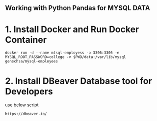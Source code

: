 ## Working with Python Pandas for MYSQL DATA

# 1. Install Docker and Run Docker Container
```
docker run -d --name mtsql-employess -p 3306:3306 -e MYSQL_ROOT_PASSWORD=college -v $PWD/data:/var/lib/mysql genschsa/mysql-employees
```
# 2. Install DBeaver Database tool for Developers

use below script
```
https://dbeaver.io/
```
